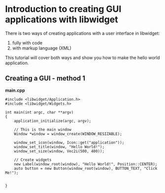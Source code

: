 # Introduction to creating GUI applications with libwidget

There is two ways of creating applications with a user interface in libwidget:

1. fully with code
2. with markup language (XML)

This tutorial will cover both ways and show you how to make the hello world application.

## Creating a GUI - method 1

**main.cpp**
```
#include <libwidget/Application.h>
#include <libwidget/Widgets.h>

int main(int argc, char **argv)
{
    application_initialize(argc, argv);

    // This is the main window
    Window *window = window_create(WINDOW_RESIZABLE);

    window_set_icon(window, Icon::get("application"));
    window_set_title(window, "Hello World!");
    window_set_size(window, Vec2i(500, 400));

    // Create widgets
    new Label(window_root(window), "Hello World!", Position::CENTER);
    auto button = new Button(window_root(window), BUTTON_TEXT, "Click Me!");
    
    
}
```
